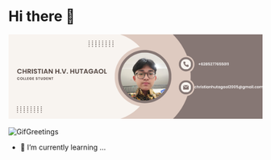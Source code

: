 # Hi there 👋


![ChristianHutagaol](img/Me.png)

![GifGreetings](https://media4.giphy.com/media/v1.Y2lkPTc5MGI3NjExNWl5bjRtb203Ymdlanp0Zjc3YmkyNTI4bWhqeTZsd2d2YTVpZGR1cyZlcD12MV9pbnRlcm5hbF9naWZfYnlfaWQmY3Q9Zw/rFfmUWVMOyKVG/giphy.gif)

<!--
**ChristianHutagaol/ChristianHutagaol** is a ✨ _special_ ✨ repository because its `README.md` (this file) appears on your GitHub profile.

Here are some ideas to get you started:

- 🔭 I’m currently working on ...
- 🌱 I’m currently learning ...
- 👯 I’m looking to collaborate on ...
- 🤔 I’m looking for help with ...
- 💬 Ask me about ...
- 📫 How to reach me: ...
- 😄 Pronouns: ...
- ⚡ Fun fact: ...
-->
- 🌱 I’m currently learning ...